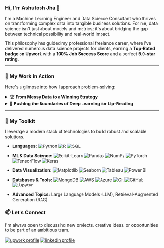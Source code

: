 ### Hi, I'm Ashutosh Jha 👋

I'm a Machine Learning Engineer and Data Science Consultant who thrives on transforming complex data into tangible business solutions. For me, data science isn't just about models and metrics; it's about bridging the gap between technical possibility and real-world impact.

This philosophy has guided my professional freelance career, where I've delivered numerous data science projects for clients, earning a **Top-Rated badge on Upwork** with a **100% Job Success Score** and a perfect **5.0-star rating**.

---

### 🚀 My Work in Action

Here's a glimpse into how I approach problem-solving:

<details>
<summary>🏆 <strong>From Messy Data to a Winning Strategy</strong></summary>

I led my team to **1st Place in the Data Quality Assurance Challenge** at the Data Science Summit '23. We tackled a complex dataset from a major insurance company, engineering an automated preprocessing pipeline to systematically handle missing data. The core of our winning solution was a Random Forest Classifier that predicted missing information with **97.11% accuracy**. `[https://github.com/AshutoshJha07/DATA-QUALITY-ASSURANCE-CHALLENGE-FOR-AN-INSURANCE-COMPANY]`

</details>

<details>
<summary>🧠 <strong>Pushing the Boundaries of Deep Learning for Lip-Reading</strong></summary>

In a challenging personal project, I pioneered an **end-to-end video classification pipeline in PyTorch** to read lips from silent video clips. By developing a custom 3D CNN and implementing advanced optimization techniques like Automatic Mixed Precision (AMP), the model achieved **55% accuracy—more than 25 times better than a random baseline**. `[Link to Repo]`

</details>

---

### 🧰 My Toolkit

I leverage a modern stack of technologies to build robust and scalable solutions.

* **Languages:**
    ![Python](https://img.shields.io/badge/Python-3776AB?style=for-the-badge&logo=python&logoColor=white)
    ![R](https://img.shields.io/badge/R-276DC3?style=for-the-badge&logo=r&logoColor=white)
    ![SQL](https://img.shields.io/badge/SQL-025E8C?style=for-the-badge&logo=postgresql&logoColor=white)

* **ML & Data Science:**
    ![Scikit-Learn](https://img.shields.io/badge/scikit--learn-F7931E?style=for-the-badge&logo=scikit-learn&logoColor=white)
    ![Pandas](https://img.shields.io/badge/Pandas-150458?style=for-the-badge&logo=pandas&logoColor=white)
    ![NumPy](https://img.shields.io/badge/NumPy-013243?style=for-the-badge&logo=numpy&logoColor=white)
    ![PyTorch](https://img.shields.io/badge/PyTorch-EE4C2C?style=for-the-badge&logo=pytorch&logoColor=white)
    ![TensorFlow](https://img.shields.io/badge/TensorFlow-FF6F00?style=for-the-badge&logo=tensorflow&logoColor=white)
    ![Keras](https://img.shields.io/badge/Keras-D00000?style=for-the-badge&logo=keras&logoColor=white)

* **Data Visualization:**
    ![Matplotlib](https://img.shields.io/badge/Matplotlib-3776AB?style=for-the-badge&logo=matplotlib&logoColor=white)
    ![Seaborn](https://img.shields.io/badge/Seaborn-3776AB?style=for-the-badge&logo=seaborn&logoColor=white)
    ![Tableau](https://img.shields.io/badge/Tableau-E97627?style=for-the-badge&logo=tableau&logoColor=white)
    ![Power BI](https://img.shields.io/badge/Power%20BI-F2C811?style=for-the-badge&logo=powerbi&logoColor=black)

* **Databases & Tools:**
    ![MongoDB](https://img.shields.io/badge/MongoDB-47A248?style=for-the-badge&logo=mongodb&logoColor=white)
    ![AWS](https://img.shields.io/badge/AWS-232F3E?style=for-the-badge&logo=amazon-aws&logoColor=white)
    ![Azure](https://img.shields.io/badge/Azure-0078D4?style=for-the-badge&logo=microsoft-azure&logoColor=white)
    ![Git](https://img.shields.io/badge/Git-F05032?style=for-the-badge&logo=git&logoColor=white)
    ![GitHub](https://img.shields.io/badge/GitHub-181717?style=for-the-badge&logo=github&logoColor=white)
    ![Jupyter](https://img.shields.io/badge/Jupyter-F37626?style=for-the-badge&logo=jupyter&logoColor=white)

* **Advanced Topics:** Large Language Models (LLM), Retrieval-Augmented Generation (RAG)



### 📫 Let's Connect

I'm always open to discussing new projects, creative ideas, or opportunities to be part of an ambitious team.

<p align="left">
<a href="PASTE_YOUR_UPWORK_PROFILE_LINK_HERE" target="blank"><img align="center" src="https://img.shields.io/badge/Upwork-6FDA44?style=for-the-badge&logo=Upwork&logoColor=white" alt="upwork profile" /></a>
<a href="https://linkedin.com/in/ashutosh-jha-4574b5223" target="blank"><img align="center" src="https://img.shields.io/badge/LinkedIn-0077B5?style=for-the-badge&logo=linkedin&logoColor=white" alt="linkedin profile" /></a>
</p>
